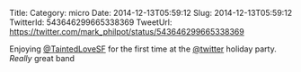 Title: 
Category: micro
Date: 2014-12-13T05:59:12
Slug: 2014-12-13T05:59:12
TwitterId: 543646299665338369
TweetUrl: https://twitter.com/mark_philpot/status/543646299665338369

Enjoying [@TaintedLoveSF](https://twitter.com/TaintedLoveSF) for the first time at the [@twitter](https://twitter.com/twitter) holiday party. *Really* great band